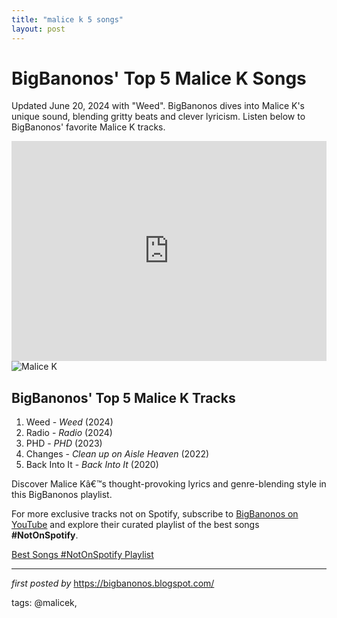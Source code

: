 ```yaml
---
title: "malice k 5 songs"
layout: post
---
```

<div class="blog-post"> <h1>BigBanonos' Top 5 Malice K Songs</h1> <p>Updated June 20, 2024 with "Weed". BigBanonos dives into Malice K's unique sound, blending gritty beats and clever lyricism. Listen below to BigBanonos' favorite Malice K tracks.</p> <div class="embed-code"> <iframe src="https://open.spotify.com/embed/playlist/3l0ppbsGjur1SgQ2sqjR1n?utm_source=generator" width="100%" height="352" frameBorder="0" allowfullscreen="" allow="autoplay; clipboard-write; encrypted-media; fullscreen; picture-in-picture" loading="lazy"></iframe> </div> <div class="image-container"> <img src="https://officemagazine.net/sites/default/files/styles/article_image_large/public/malice_k_at_gonzos-03486_0.jpg?itok=Y0niNZVR" alt="Malice K"> </div> <h2>BigBanonos' Top 5 Malice K Tracks</h2> <ol> <li>Weed - <em>Weed</em> (2024)</li> <li>Radio - <em>Radio</em> (2024)</li> <li>PHD - <em>PHD</em> (2023)</li> <li>Changes - <em>Clean up on Aisle Heaven</em> (2022)</li> <li>Back Into It - <em>Back Into It</em> (2020)</li> </ol> <p>Discover Malice Kâ€™s thought-provoking lyrics and genre-blending style in this BigBanonos playlist.</p> </div>


<!--Subscribe and Playlist Links-->
<div>
    <p>For more exclusive tracks not on Spotify, subscribe to <a href="https://www.youtube.com/@BigBanonos" target="_blank">BigBanonos on YouTube</a> and explore their curated playlist of the best songs <strong>#NotOnSpotify</strong>.</p>
    <p><a href="https://www.youtube.com/playlist?list=PLtuNtuTatqI0kFahUCbtbfenC_ET5O_tr" target="_blank">Best Songs #NotOnSpotify Playlist<br /></a></p></div>

<hr />

<p><em>first posted by</em> <a href="https://bigbanonos.blogspot.com/" rel="noopener" target="_new">https://bigbanonos.blogspot.com/</a></p>

<p>tags: @malicek,</p>
